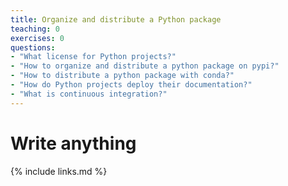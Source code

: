 ```yaml
---
title: Organize and distribute a Python package
teaching: 0
exercises: 0
questions:
- "What license for Python projects?"
- "How to organize and distribute a python package on pypi?"
- "How to distribute a python package with conda?"
- "How do Python projects deploy their documentation?"
- "What is continuous integration?"
---
```


# Write anything 

{% include links.md %}
